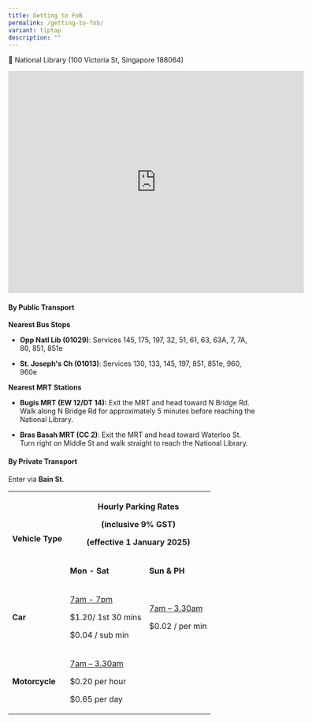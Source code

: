 ```yaml
---
title: Getting to FoB
permalink: /getting-to-fob/
variant: tiptap
description: ""
---
```

<p>📍 National Library (100 Victoria St, Singapore 188064)</p>
<div class="iframe-wrapper">
<iframe style="border:0;" height="450" width="600" allowfullscreen="true" frameborder="0" src="https://www.google.com/maps/embed?pb=!1m18!1m12!1m3!1d2371.7516857268993!2d103.85333319222872!3d1.2977177096346497!2m3!1f0!2f0!3f0!3m2!1i1024!2i768!4f13.1!3m3!1m2!1s0x31da19a524aca129%3A0xf23dddaa8432afc5!2sNational%20Library%20%2F%20Lee%20Kong%20Chian%20Reference%20Library!5e0!3m2!1sen!2ssg!4v1741057358184!5m2!1sen!2ssg"></iframe>
</div>
<h4><strong>By Public Transport</strong></h4>
<p><strong>Nearest Bus Stops</strong>
</p>
<ul data-tight="true" class="tight">
<li>
<p><strong>Opp Natl Lib (01029)</strong>: Services 145, 175, 197, 32, 51,
61, 63, 63A, 7, 7A, 80, 851, 851e</p>
</li>
<li>
<p><strong>St. Joseph's Ch (01013)</strong>: Services 130, 133, 145, 197,
851, 851e, 960, 960e</p>
</li>
</ul>
<p></p>
<p><strong>Nearest MRT Stations</strong>
</p>
<ul data-tight="true" class="tight">
<li>
<p><strong>Bugis MRT (EW 12/DT 14):</strong> Exit the MRT and head toward
N Bridge Rd. Walk along N Bridge Rd for approximately 5 minutes before
reaching the National Library.</p>
</li>
<li>
<p><strong>Bras Basah MRT (CC 2)</strong>: Exit the MRT and head toward Waterloo
St. Turn right on Middle St and walk straight to reach the National Library.</p>
</li>
</ul>
<p></p>
<h4><strong>By Private Transport</strong></h4>
<p>Enter via <strong>Bain St</strong>.</p>
<table style="minWidth: 75px">
<colgroup>
<col>
<col>
<col>
</colgroup>
<tbody>
<tr>
<th rowspan="2" colspan="1">
<p>Vehicle Type</p>
</th>
<th rowspan="1" colspan="2">
<p><strong>Hourly Parking Rates</strong>
</p>
<p>(inclusive 9% GST)</p>
<p>(effective 1 January 2025)</p>
</th>
</tr>
<tr>
<td rowspan="1" colspan="1">
<p><strong>Mon - Sat</strong>
</p>
</td>
<td rowspan="1" colspan="1">
<p><strong>Sun &amp; PH</strong>
</p>
</td>
</tr>
<tr>
<td rowspan="1" colspan="1">
<p><strong>Car</strong>
</p>
</td>
<td rowspan="1" colspan="1">
<p><u>7am - 7pm</u>
</p>
<p>$1.20/ 1st 30 mins</p>
<p>$0.04 / sub min</p>
</td>
<td rowspan="1" colspan="1">
<p><u>7am – 3.30am</u>
</p>
<p>$0.02 / per min</p>
</td>
</tr>
<tr>
<td rowspan="1" colspan="1">
<p><strong>Motorcycle</strong>
</p>
</td>
<td rowspan="1" colspan="2">
<p><u>7am – 3.30am</u>
</p>
<p>$0.20 per hour</p>
<p>$0.65 per day</p>
</td>
</tr>
</tbody>
</table>
<p></p>